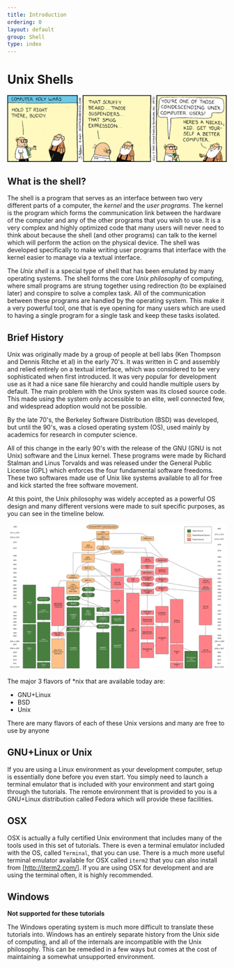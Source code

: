 ```yaml
---
title: Introduction
ordering: 0
layout: default
group: Shell
type: index
---
```


# Unix Shells

![alt](/shell/media/dilbert_unix.png)

## What is the shell?

The shell is a program that serves as an interface between two very different parts of a computer, the *kernel* and the *user programs*.
The kernel  is the program which forms the communication link between the hardware of the computer and any of the other programs that you wish to use.
It is a very complex and highly optimized code that many users will never need to think about because the shell (and other programs) can talk to the kernel which will perform the action on the physical device.
The shell was developed specifically to make writing user programs that interface with the kernel easier to manage via a textual interface.

The *Unix shell* is a special type of shell that has been emulated by many operating systems.
The shell forms the core *Unix philosophy* of computing, where small programs are strung together using redirection (to be explained later) and conspire to solve a complex task.
All of the communication between these programs are handled by the operating system.
This make it a very powerful tool, one that is eye opening for many users which are used to having a single program for a single task and keep these tasks isolated.

## Brief History

Unix was originally made by a group of people at bell labs (Ken Thompson and Dennis Ritche et al) in the early 70's.
It was written in C and assembly and relied entirely on a textual interface, which was considered to be very sophisticated when first introduced.
It was very popular for development use as it had a nice sane file hierarchy and could handle multiple users by default.
The main problem with the Unix system was its closed source code. 
This made using the system only accessible to an elite, well connected few, and widespread adoption would not be possible.

By the late 70's, the Berkeley Software Distribution (BSD) was developed, but until the 90's, was a closed operating system (OS), used mainly by academics for research in computer science.

All of this change in the early 90's with the release of the GNU (GNU is not Unix) software and the Linux kernel.
These programs were made by Richard Stalman and Linus Torvalds and was released under the General Public License (GPL) which enforces the four fundamental software freedoms.
These two softwares made use of Unix like systems available to all for free and kick started the free software movement.

At this point, the Unix philosophy was widely accepted as a powerful OS design and many different versions were made to suit specific purposes, as you can see in the timeline below.

![alt](/shell/media/Unix_history-simple.svg)


The major 3 flavors of *nix that are available today are:

* GNU+Linux
* BSD
* Unix

There are many flavors of each of these Unix versions and many are free to use by anyone


## GNU+Linux or Unix

If you are using a Linux environment as your development computer, setup is essentially done before you even start. 
You simply need to launch a terminal emulator that is included with your environment and start going through the tutorials. 
The remote environment that is provided to you is a GNU+Linux distribution called Fedora which will provide these facilities.


## OSX 

OSX is actually a fully certified Unix environment that includes many of the tools used in this set of tutorials.
There is even a terminal emulator included with the OS, called `Terminal`, that you can use.
There is a much more useful terminal emulator available for OSX called `iterm2` that you can also install from [http://iterm2.com/].
If you are using OSX for development and are using the terminal often, it is highly recommended. 

## Windows

**Not supported for these tutorials**

The Windows operating system is much more difficult to translate these tutorials into.
Windows has an entirely separate history from the Unix side of computing, and all of the internals are incompatible with the Unix philosophy.
This can be remedied in a few ways but comes at the cost of maintaining a somewhat unsupported environment.


